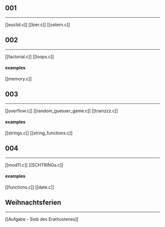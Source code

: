 
## 001
---
[[euclid.c]]
[[bier.c]]
[[ostern.c]]

## 002
---
[[factorial.c]]
[[loops.c]]

#### examples
[[memory.c]]


## 003
---
[[overflow.c]]
[[random_guesser_game.c]]
[[trainzzz.c]]

#### examples
[[strings.c]]
[[string_functions.c]]

## 004
---
[[mod11.c]]
[[SCHTRINGs.c]]

#### examples
[[functions.c]]
[[date.c]]


## Weihnachtsferien
---
[[Aufgabe - Sieb des Erathostenes]]

